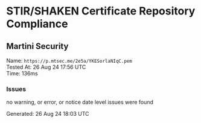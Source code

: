 # STIR/SHAKEN Certificate Repository Compliance

## Martini Security

Name: `https://p.mtsec.me/2e5a/YKESorlaNIqC.pem`\
Tested At: 26 Aug 24 17:56 UTC\
Time: 136ms

### Issues

no warning, or error, or notice date level issues were found

Generated: 26 Aug 24 18:03 UTC